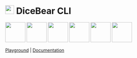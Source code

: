 <h1><img src="https://www.dicebear.com/logo-readme.svg" width="28" /> DiceBear CLI</h1>

<p>
  <img src="https://api.dicebear.com/5.x/adventurer/svg?seed=Mimi&backgroundColor=0077b6&radius=10" width="64" />
  <img src="https://api.dicebear.com/5.x/open-peeps/svg?seed=Kitty&backgroundColor=0096c7&radius=10" width="64" />
  <img src="https://api.dicebear.com/5.x/pixel-art/svg?seed=Lilly&backgroundColor=00b4d8&radius=10" width="64" />
  <img src="https://api.dicebear.com/5.x/lorelei/svg?seed=Tigger&backgroundColor=48cae4&radius=10" width="64" />
  <img src="https://api.dicebear.com/5.x/bottts/svg?seed=Zoe&backgroundColor=90e0ef&radius=10" width="64" />
  <img src="https://api.dicebear.com/5.x/initials/svg?seed=..&backgroundColor=ade8f4&radius=10" width="64" />
</p>

[Playground](https://www.dicebear.com/playground) |
[Documentation](https://www.dicebear.com/how-to-use/cli/)
